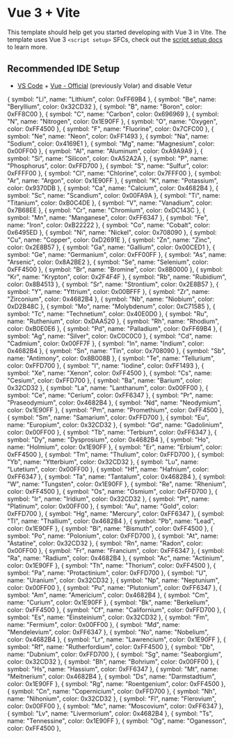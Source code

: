 # Vue 3 + Vite

This template should help get you started developing with Vue 3 in Vite. The template uses Vue 3 `<script setup>` SFCs, check out the [script setup docs](https://v3.vuejs.org/api/sfc-script-setup.html#sfc-script-setup) to learn more.

## Recommended IDE Setup


- [VS Code](https://code.visualstudio.com/) + [Vue - Official](https://marketplace.visualstudio.com/items?itemName=Vue.volar) (previously Volar) and disable Vetur


{ symbol: "Li", name: "Lithium", color: 0xFF69B4 },
  { symbol: "Be", name: "Beryllium", color: 0x32CD32 },
  { symbol: "B", name: "Boron", color: 0xFF8C00 },
  { symbol: "C", name: "Carbon", color: 0x696969 },
  { symbol: "N", name: "Nitrogen", color: 0x1E90FF },
  { symbol: "O", name: "Oxygen", color: 0xFF4500 },
  { symbol: "F", name: "Fluorine", color: 0x7CFC00 },
  { symbol: "Ne", name: "Neon", color: 0xFF1493 },
  { symbol: "Na", name: "Sodium", color: 0x4169E1 },
  { symbol: "Mg", name: "Magnesium", color: 0x00FF00 },
  { symbol: "Al", name: "Aluminum", color: 0xA9A9A9 },
  { symbol: "Si", name: "Silicon", color: 0xA52A2A },
  { symbol: "P", name: "Phosphorus", color: 0xFFD700 },
  { symbol: "S", name: "Sulfur", color: 0xFFFF00 },
  { symbol: "Cl", name: "Chlorine", color: 0x7FFF00 },
  { symbol: "Ar", name: "Argon", color: 0x1E90FF },
  { symbol: "K", name: "Potassium", color: 0x9370DB },
  { symbol: "Ca", name: "Calcium", color: 0x4682B4 },
  { symbol: "Sc", name: "Scandium", color: 0x00FA9A },
  { symbol: "Ti", name: "Titanium", color: 0xB0C4DE },
  { symbol: "V", name: "Vanadium", color: 0x7B68EE },
  { symbol: "Cr", name: "Chromium", color: 0xDC143C },
  { symbol: "Mn", name: "Manganese", color: 0xFF6347 },
  { symbol: "Fe", name: "Iron", color: 0xB22222 },
  { symbol: "Co", name: "Cobalt", color: 0x6495ED },
  { symbol: "Ni", name: "Nickel", color: 0x708090 },
  { symbol: "Cu", name: "Copper", color: 0xD2691E },
  { symbol: "Zn", name: "Zinc", color: 0x2E8B57 },
  { symbol: "Ga", name: "Gallium", color: 0x00CED1 },
  { symbol: "Ge", name: "Germanium", color: 0xFF00FF },
  { symbol: "As", name: "Arsenic", color: 0x8A2BE2 },
  { symbol: "Se", name: "Selenium", color: 0xFF4500 },
  { symbol: "Br", name: "Bromine", color: 0x8B0000 },
  { symbol: "Kr", name: "Krypton", color: 0x2F4F4F },
  { symbol: "Rb", name: "Rubidium", color: 0x8B4513 },
  { symbol: "Sr", name: "Strontium", color: 0x2E8B57 },
  { symbol: "Y", name: "Yttrium", color: 0x00BFFF },
  { symbol: "Zr", name: "Zirconium", color: 0x4682B4 },
  { symbol: "Nb", name: "Niobium", color: 0xD2B48C },
  { symbol: "Mo", name: "Molybdenum", color: 0xC71585 },
  { symbol: "Tc", name: "Technetium", color: 0x40E0D0 },
  { symbol: "Ru", name: "Ruthenium", color: 0xDAA520 },
  { symbol: "Rh", name: "Rhodium", color: 0xB0E0E6 },
  { symbol: "Pd", name: "Palladium", color: 0xFF69B4 },
  { symbol: "Ag", name: "Silver", color: 0xC0C0C0 },
  { symbol: "Cd", name: "Cadmium", color: 0x00FF7F },
  { symbol: "In", name: "Indium", color: 0x4682B4 },
  { symbol: "Sn", name: "Tin", color: 0x708090 },
  { symbol: "Sb", name: "Antimony", color: 0x8B008B },
  { symbol: "Te", name: "Tellurium", color: 0xFFD700 },
  { symbol: "I", name: "Iodine", color: 0xFF1493 },
  { symbol: "Xe", name: "Xenon", color: 0xFF4500 },
  { symbol: "Cs", name: "Cesium", color: 0xFFD700 },
  { symbol: "Ba", name: "Barium", color: 0x32CD32 },
  { symbol: "La", name: "Lanthanum", color: 0x00FF00 },
  { symbol: "Ce", name: "Cerium", color: 0xFF6347 },
  { symbol: "Pr", name: "Praseodymium", color: 0x4682B4 },
  { symbol: "Nd", name: "Neodymium", color: 0x1E90FF },
  { symbol: "Pm", name: "Promethium", color: 0xFF4500 },
  { symbol: "Sm", name: "Samarium", color: 0xFFD700 },
  { symbol: "Eu", name: "Europium", color: 0x32CD32 },
  { symbol: "Gd", name: "Gadolinium", color: 0x00FF00 },
  { symbol: "Tb", name: "Terbium", color: 0xFF6347 },
  { symbol: "Dy", name: "Dysprosium", color: 0x4682B4 },
  { symbol: "Ho", name: "Holmium", color: 0x1E90FF },
  { symbol: "Er", name: "Erbium", color: 0xFF4500 },
  { symbol: "Tm", name: "Thulium", color: 0xFFD700 },
  { symbol: "Yb", name: "Ytterbium", color: 0x32CD32 },
  { symbol: "Lu", name: "Lutetium", color: 0x00FF00 },
  { symbol: "Hf", name: "Hafnium", color: 0xFF6347 },
  { symbol: "Ta", name: "Tantalum", color: 0x4682B4 },
  { symbol: "W", name: "Tungsten", color: 0x1E90FF },
  { symbol: "Re", name: "Rhenium", color: 0xFF4500 },
  { symbol: "Os", name: "Osmium", color: 0xFFD700 },
  { symbol: "Ir", name: "Iridium", color: 0x32CD32 },
  { symbol: "Pt", name: "Platinum", color: 0x00FF00 },
  { symbol: "Au", name: "Gold", color: 0xFFD700 },
  { symbol: "Hg", name: "Mercury", color: 0xFF6347 },
  { symbol: "Tl", name: "Thallium", color: 0x4682B4 },
  { symbol: "Pb", name: "Lead", color: 0x1E90FF },
  { symbol: "Bi", name: "Bismuth", color: 0xFF4500 },
  { symbol: "Po", name: "Polonium", color: 0xFFD700 },
  { symbol: "At", name: "Astatine", color: 0x32CD32 },
  { symbol: "Rn", name: "Radon", color: 0x00FF00 },
  { symbol: "Fr", name: "Francium", color: 0xFF6347 },
  { symbol: "Ra", name: "Radium", color: 0x4682B4 },
  { symbol: "Ac", name: "Actinium", color: 0x1E90FF },
  { symbol: "Th", name: "Thorium", color: 0xFF4500 },
  { symbol: "Pa", name: "Protactinium", color: 0xFFD700 },
  { symbol: "U", name: "Uranium", color: 0x32CD32 },
  { symbol: "Np", name: "Neptunium", color: 0x00FF00 },
  { symbol: "Pu", name: "Plutonium", color: 0xFF6347 },
  { symbol: "Am", name: "Americium", color: 0x4682B4 },
  { symbol: "Cm", name: "Curium", color: 0x1E90FF },
  { symbol: "Bk", name: "Berkelium", color: 0xFF4500 },
  { symbol: "Cf", name: "Californium", color: 0xFFD700 },
  { symbol: "Es", name: "Einsteinium", color: 0x32CD32 },
  { symbol: "Fm", name: "Fermium", color: 0x00FF00 },
  { symbol: "Md", name: "Mendelevium", color: 0xFF6347 },
  { symbol: "No", name: "Nobelium", color: 0x4682B4 },
  { symbol: "Lr", name: "Lawrencium", color: 0x1E90FF },
  { symbol: "Rf", name: "Rutherfordium", color: 0xFF4500 },
  { symbol: "Db", name: "Dubnium", color: 0xFFD700 },
  { symbol: "Sg", name: "Seaborgium", color: 0x32CD32 },
  { symbol: "Bh", name: "Bohrium", color: 0x00FF00 },
  { symbol: "Hs", name: "Hassium", color: 0xFF6347 },
  { symbol: "Mt", name: "Meitnerium", color: 0x4682B4 },
  { symbol: "Ds", name: "Darmstadtium", color: 0x1E90FF },
  { symbol: "Rg", name: "Roentgenium", color: 0xFF4500 },
  { symbol: "Cn", name: "Copernicium", color: 0xFFD700 },
  { symbol: "Nh", name: "Nihonium", color: 0x32CD32 },
  { symbol: "Fl", name: "Flerovium", color: 0x00FF00 },
  { symbol: "Mc", name: "Moscovium", color: 0xFF6347 },
  { symbol: "Lv", name: "Livermorium", color: 0x4682B4 },
  { symbol: "Ts", name: "Tennessine", color: 0x1E90FF },
  { symbol: "Og", name: "Oganesson", color: 0xFF4500 },
